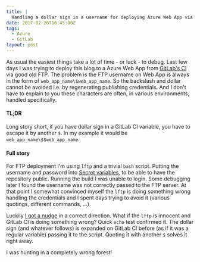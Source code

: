 ```yaml
---
title: |
  Handling a dollar sign in a username for deploying Azure Web App via FTP on GitLab CI
date: 2017-02-26T16:45:00Z
tags:
  - Azure
  - GitLab
layout: post
---
```

As usual the easiest things take a lot of time - or luck - to debug. Last few days I was trying to deploy this blog to a Azure Web App from [GitLab's CI][1] via good old FTP. The problem is the FTP username on Web App is always in the form of `web_app_name\$web_app_name`. So the backslash and dollar cannot be avoided i.e. by regenerating publishing credentials. And I don't have to explain to you these characters are often, in various environments, handled specifically.  

<!-- excerpt -->

#### TL;DR

Long story short, if you have dollar sign in a GitLab CI variable, you have to escape it by another `$`. In my example it would be `web_app_name\$$web_app_name`.

#### Full story

For FTP deployment I'm using `lftp` and a trivial `bash` script. Putting the username and password into [Secret variables][2], to be able to have the repository public. Running the build I was unable to login. Some debugging later I found the username was not correctly passed to the FTP server. At that point I somewhat convinced myself the `lftp` is doing something wrong handling the credentials and I spent days trying to avoid it (various quotings, different commands, ...).

Luckily [I got a nudge][3] in a correct direction. What if the `lftp` is innocent and GitLab CI is doing something wrong? Quick `echo` test confirmed it. The dollar sign (and whatever follows) is expanded on GitLab CI before (as if it was a regular variable) passing it to the script. Quoting it with another `$` solves it right away. 

I was hunting in a completely wrong forest! 

[1]: https://about.gitlab.com/gitlab-ci/
[2]: https://docs.gitlab.com/ce/ci/variables/#secret-variables
[3]: http://stackoverflow.com/questions/42423215/handling-sign-in-username-in-lftp/42467280